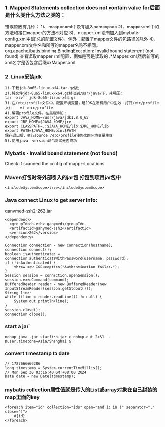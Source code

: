 ### 1. Mapped Statements collection does not contain value for后面是什么类什么方法之类的：
   错误原因有几种：
   1)、mapper.xml中没有加入namespace
   2)、mapper.xml中的方法和接口mapper的方法不对应
   3)、mapper.xml没有加入到mybatis-config.xml中(即总的配置文件)，例外：配置了mapper文件的包路径的除外
   4)、mapper.xml文件名和所写的mapper名称不相同。
   org.apache.ibatis.binding.BindingException: Invalid bound statement (not found)
   查看读取mapper.xml配置，例如是否是读取的 /*Mapper.xml,然后新写的xml名字是否包含后缀xxMapper.xml
### 2. Linux安装jdk
	1).下载jdk-8u65-linux-x64.tar.gz版;
	2).将文件jdk-8u65-linux-x64.gz移动到/usr/java/下，并解压：
	tar -xzvf  jdk-8u65-linux-x64.gz
	3).在/etc/profile文件中，配置环境变量，是JDK在所有用户中生效：打开/etc/profile文件　　vi /etc/profile
	4).编辑profile文件，在最后添加：
	export JAVA_HOME=/usr/java/jdk1.8.0_65
	export JRE_HOME=$JAVA_HOME/jre
	export CLASSPATH=.:$JAVA_HOME/lib:$JRE_HOME/lib
	export PATH=$JAVA_HOME/bin:$PATH
	保存退出后，执行source /etc/profile使修改的环境变量生效
	5).使用java -version命令测试是否成功     
### Mybatis - Invalid bound statement (not found)
Check if scanned the config of mapperLocations 

### Maven打包时将外部引入的jar包 打包到项目jar包中
`<includeSystemScope>true</includeSystemScope>`

### Java connect Linux to get server info: 
ganymed-ssh2-262.jar
```
<dependency>
  <groupId>ch.ethz.ganymed</groupId>
  <artifactId>ganymed-ssh2</artifactId>
  <version>262</version>
</dependency>
```
```
Connection connection = new Connection(hostname);
connection.connect();
boolean isAuthenticated = connection.authenticateWithPassword(username, password);
if (!isAuthenticated) {
	throw new IOException("Authentication failed.");
}
Session session = connection.openSession();
session.execCommand(command);
BufferedReader reader = new BufferedReader(new InputStreamReader(session.getStdout()));
String line;
while ((line = reader.readLine()) != null) {
	System.out.println(line);
}
session.close();
connection.close();
```

### start a jar`
```
nohup java -jar starfish.jar > nohup.out 2>&1  -Duser.timezone=Asia/Shanghai &
```

### convert timestamp to date
```
// 1727666666286
long timestamp = System.currentTimeMillis();
// Mon Sep 30 03:16:40 GMT+08:00 2024
Date date = new Date(timestamp);
```


### mybatis collection属性值就是传入的List或array对象在自己封装的map里面的key 
```
<foreach item="id" collection="ids" open="and id in (" separator="," close=")">
	#{id}
</foreach>
```